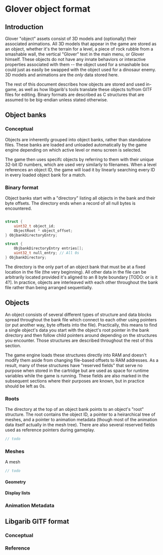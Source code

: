 # Glover object format

## Introduction
Glover "object" assets consist of 3D models and (optionally) their associated animations. All 3D models that appear in the game are stored as an object, whether it's the terrain for a level, a piece of rock rubble from a smashable wall, the vertical "Glover" text in the main menu, or Glover himself. These objects do not have any innate behaviors or interactive properties associated with them -- the object used for a smashable box could just as easily be swapped with the object used for a dinosaur enemy. 3D models and animations are the _only_ data stored here.

The rest of this document describes how objects are stored and used in-game, as well as how libgarib's tools translate these objects to/from GlTF files for editing. Binary formats are described as C structures that are assumed to be big-endian unless stated otherwise.

## Object banks

### Conceptual

Objects are inherently grouped into object banks, rather than standalone files. These banks are loaded and unloaded automatically by the game engine depending on which active level or menu screen is selected. 

The game then uses specifc objects by referring to them with their unique 32-bit ID numbers, which are used very similarly to filenames. When a level references an object ID, the game will load it by linearly searching every ID in every loaded object bank for a match.

### Binary format

Object banks start with a "directory" listing all objects in the bank and their byte offsets. The directory ends when a record of all null bytes is encountered.

```c

struct {
    uint32_t object_id;
    ObjectRoot * object_offset;
} ObjbankDirectoryEntry;

struct {
    ObjbankDirectoryEntry entries[];
    uint32_t null_entry; // All 0s 
} ObjbankDirectory;

```

The directory is the only part of an object bank that must be at a fixed location in the file (the very beginning). All other data in the file can be arbitrarily located provided it's aligned to an 8 byte boundary [TODO: or is it 4?]. In practice, objects are interleaved with each other throughout the bank file rather than being arranged sequentially.

## Objects

An object consists of several different types of structure and data blocks spread throughout the bank file which connect to each other using pointers (or put another way, byte offsets into the file). Practically, this means to find a single object's data you start with the object's root pointer in the bank directory and then follow child pointers around depending on the structures you encounter. Those structures are described throughout the rest of this section.

The game engine loads these structures directly into RAM and doesn't modify them aside from changing file-based offsets to RAM addresses. As a result, many of these structures have "reserved fields" that serve no purpose when stored in the cartridge but are used as space for runtime variables while the game is running. These fields are also marked in the subsequent sections where their purposes are known, but in practice should be left as 0s.

### Roots

The directory at the top of an object bank points to an object's "root" structure. The root contains the object ID, a pointer to a heirarchical tree of meshes, and a pointer to animation metadata (though most of the animation data itself actually in the mesh tree). There are also several reserved fields used as reference pointers during gameplay.

```c
// todo
```

### Meshes
A mesh 

```c
// todo
```

#### Geometry

#### Display lists


### Animation Metadata



## Libgarib GlTF format

### Conceptual

### Reference
